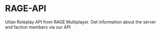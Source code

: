 # RAGE-API
Ultan Roleplay API from RAGE Multiplayer. Get information about the server and faction members via our API
